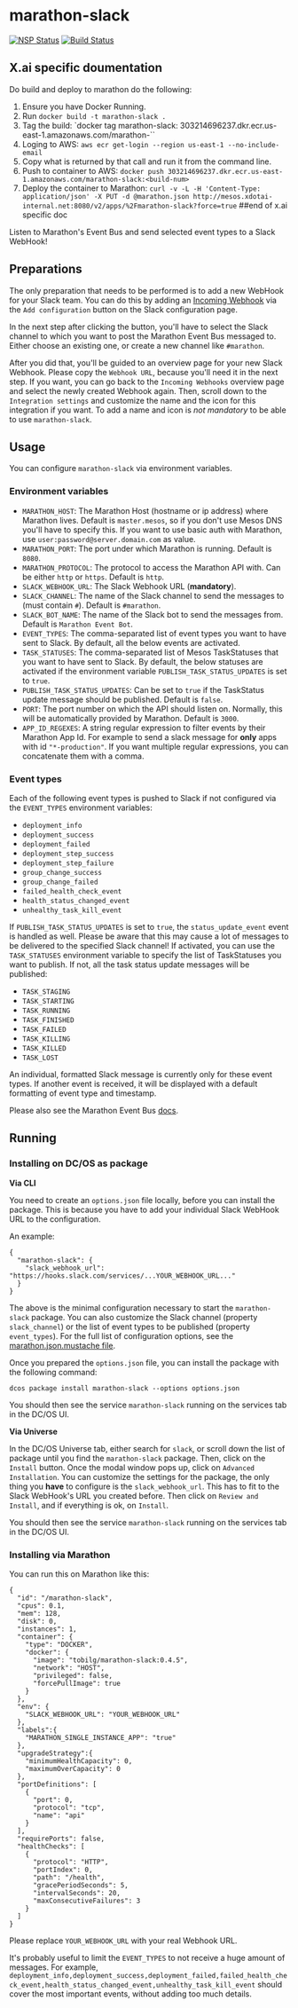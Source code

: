 # marathon-slack

[![NSP Status](https://nodesecurity.io/orgs/tobilg/projects/bb967956-9682-4b37-9e41-68852d242d7a/badge)](https://nodesecurity.io/orgs/tobilg/projects/bb967956-9682-4b37-9e41-68852d242d7a) [![Build Status](https://travis-ci.org/tobilg/marathon-slack.svg?branch=master)](https://travis-ci.org/tobilg/marathon-slack)

## X.ai specific doumentation
Do build and deploy to marathon do the following:

1. Ensure you have Docker Running.
2. Run `docker build -t marathon-slack .`
3. Tag the build: `docker tag marathon-slack:<build-num> 303214696237.dkr.ecr.us-east-1.amazonaws.com/marathon-<build-num>``
4. Loging to AWS: `aws ecr get-login --region us-east-1 --no-include-email`
5. Copy what is returned by that call and run it from the command line.
6. Push to container to AWS:
`docker push 303214696237.dkr.ecr.us-east-1.amazonaws.com/marathon-slack:<build-num>`
7. Deploy the container to Marathon:
`curl -v -L -H 'Content-Type: application/json' -X PUT -d @marathon.json http://mesos.xdotai-internal.net:8080/v2/apps/%2Fmarathon-slack?force=true`
##end of x.ai specific doc

Listen to Marathon's Event Bus and send selected event types to a Slack WebHook!

## Preparations

The only preparation that needs to be performed is to add a new WebHook for your Slack team. You can do this by adding an [Incoming Webhook](https://slack.com/apps/A0F7XDUAZ-incoming-webhooks) via the `Add configuration` button on the Slack configuration page.

In the next step after clicking the button, you'll have to select the Slack channel to which you want to post the Marathon Event Bus messaged to. Either choose an existing one, or create a new channel like `#marathon`.

After you did that, you'll be guided to an overview page for your new Slack Webhook. Please copy the `Webhook URL`, because you'll need it in the next step. If you want, you can go back to the `Incoming Webhooks` overview page and select the newly created Webhook again. Then, scroll down to the `Integration settings` and customize the name and the icon for this integration if you want. To add a name and icon is *not mandatory* to be able to use `marathon-slack`.

## Usage

You can configure `marathon-slack` via environment variables.

### Environment variables

* `MARATHON_HOST`: The Marathon Host (hostname or ip address) where Marathon lives. Default is `master.mesos`, so if you don't use Mesos DNS you'll have to specify this. If you want to use basic auth with Marathon, use `user:password@server.domain.com` as value.
* `MARATHON_PORT`: The port under which Marathon is running. Default is `8080`.
* `MARATHON_PROTOCOL`: The protocol to access the Marathon API with. Can be either `http` or `https`. Default is `http`.
* `SLACK_WEBHOOK_URL`: The Slack Webhook URL (**mandatory**).
* `SLACK_CHANNEL`: The name of the Slack channel to send the messages to (must contain `#`). Default is `#marathon`.
* `SLACK_BOT_NAME`: The name of the Slack bot to send the messages from. Default is `Marathon Event Bot`.
* `EVENT_TYPES`: The comma-separated list of event types you want to have sent to Slack. By default, all the below events are activated.
* `TASK_STATUSES`: The comma-separated list of Mesos TaskStatuses that you want to have sent to Slack. By default, the below statuses are activated if the environment variable `PUBLISH_TASK_STATUS_UPDATES` is set to `true`.
* `PUBLISH_TASK_STATUS_UPDATES`: Can be set to `true` if the TaskStatus update message should be published. Default is `false`.
* `PORT`: The port number on which the API should listen on. Normally, this will be automatically provided by Marathon. Default is `3000`.
* `APP_ID_REGEXES`: A string regular expression to filter events by their Marathon App Id. For example to send a slack message for **only** apps with id `"*-production"`. If you want multiple regular expressions, you can concatenate them with a comma.

### Event types

Each of the following event types is pushed to Slack if not configured via the `EVENT_TYPES` environment variables:

* `deployment_info`
* `deployment_success`
* `deployment_failed`
* `deployment_step_success`
* `deployment_step_failure`
* `group_change_success`
* `group_change_failed`
* `failed_health_check_event`
* `health_status_changed_event`
* `unhealthy_task_kill_event`

If `PUBLISH_TASK_STATUS_UPDATES` is set to `true`, the `status_update_event` event is handled as well. Please be aware that this may cause a lot of messages to be delivered to the specified Slack channel! If activated, you can use the `TASK_STATUSES` environment variable to specify the list of TaskStatuses you want to publish. If not, all the task status update messages will be published:

* `TASK_STAGING`
* `TASK_STARTING`
* `TASK_RUNNING`
* `TASK_FINISHED`
* `TASK_FAILED`
* `TASK_KILLING`
* `TASK_KILLED`
* `TASK_LOST`

An individual, formatted Slack message is currently only for these event types. If another event is received, it will be displayed with a default formatting of event type and timestamp.

Please also see the Marathon Event Bus [docs](https://mesosphere.github.io/marathon/docs/event-bus.html).

## Running

### Installing on DC/OS as package

**Via CLI**

You need to create an `options.json` file locally, before you can install the package. This is because you have to add your individual Slack WebHook URL to the configuration.

An example:

```
{
  "marathon-slack": {
    "slack_webhook_url": "https://hooks.slack.com/services/...YOUR_WEBHOOK_URL..."
  }
}
```

The above is the minimal configuration necessary to start the `marathon-slack` package. You can also customize the Slack channel (property `slack_channel`) or the list of event types to be published (property `event_types`). For the full list of configuration options, see the [marathon.json.mustache file](https://github.com/mesosphere/universe/blob/version-3.x/repo/packages/M/marathon-slack/1/marathon.json.mustache).

Once you prepared the `options.json` file, you can install the package with the following command:

`dcos package install marathon-slack --options options.json`

You should then see the service `marathon-slack` running on the services tab in the DC/OS UI.

**Via Universe**

In the DC/OS Universe tab, either search for `slack`, or scroll down the list of package until you find the `marathon-slack` package. Then, click on the `Install` button. Once the modal window pops up, click on `Advanced Installation`. You can customize the settings for the package, the only thing you **have** to configure is the `slack_webhook_url`. This has to fit to the Slack WebHook's URL you created before. Then click on `Review and Install`, and if everything is ok, on `Install`.

You should then see the service `marathon-slack` running on the services tab in the DC/OS UI.

### Installing via Marathon

You can run this on Marathon like this:

```
{
  "id": "/marathon-slack",
  "cpus": 0.1,
  "mem": 128,
  "disk": 0,
  "instances": 1,
  "container": {
    "type": "DOCKER",
    "docker": {
      "image": "tobilg/marathon-slack:0.4.5",
      "network": "HOST",
      "privileged": false,
      "forcePullImage": true
    }
  },
  "env": {
    "SLACK_WEBHOOK_URL": "YOUR_WEBHOOK_URL"
  },
  "labels":{
    "MARATHON_SINGLE_INSTANCE_APP": "true"
  },
  "upgradeStrategy":{
    "minimumHealthCapacity": 0,
    "maximumOverCapacity": 0
  },
  "portDefinitions": [
    {
      "port": 0,
      "protocol": "tcp",
      "name": "api"
    }
  ],
  "requirePorts": false,
  "healthChecks": [
    {
      "protocol": "HTTP",
      "portIndex": 0,
      "path": "/health",
      "gracePeriodSeconds": 5,
      "intervalSeconds": 20,
      "maxConsecutiveFailures": 3
    }
  ]
}
```

Please replace `YOUR_WEBHOOK_URL` with your real Webhook URL.

It's probably useful to limit the `EVENT_TYPES` to not receive a huge amount of messages. For example, `deployment_info,deployment_success,deployment_failed,failed_health_check_event,health_status_changed_event,unhealthy_task_kill_event` should cover the most important events, without adding too much details.
